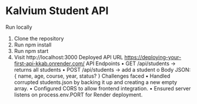 # Kalvium Student API
Run locally
1.	Clone the repository
2.	Run npm install
3.	Run npm start
4.	Visit http://localhost:3000
Deployed API URL
https://deploying-your-first-api-kkab.onrender.com/
API Endpoints
•	GET /api/students → returns all students
•	POST /api/students → add a student
o	Body JSON: { name, age, course, year, status? }
Challenges faced
•	Handled corrupted students.json by backing it up and creating a new empty array.
•	Configured CORS to allow frontend integration.
•	Ensured server listens on process.env.PORT for Render deployment.
